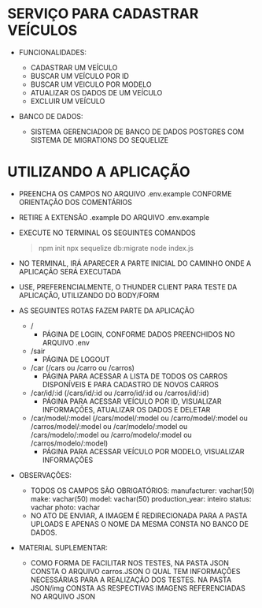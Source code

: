 # SERVIÇO PARA CADASTRAR VEÍCULOS

- FUNCIONALIDADES:
  - CADASTRAR UM VEÍCULO
  - BUSCAR UM VEÍCULO POR ID
  - BUSCAR UM VEICULO POR MODELO
  - ATUALIZAR OS DADOS DE UM VEÍCULO
  - EXCLUIR UM VEÍCULO

- BANCO DE DADOS:
  - SISTEMA GERENCIADOR DE BANCO DE DADOS POSTGRES COM SISTEMA DE MIGRATIONS DO SEQUELIZE

# UTILIZANDO A APLICAÇÃO

- PREENCHA OS CAMPOS NO ARQUIVO .env.example CONFORME ORIENTAÇÃO DOS COMENTÁRIOS
- RETIRE A EXTENSÃO .example DO ARQUIVO .env.example
- EXECUTE NO TERMINAL OS SEGUINTES COMANDOS
  > npm init
  > npx sequelize db:migrate
  > node index.js
- NO TERMINAL, IRÁ APARECER A PARTE INICIAL DO CAMINHO ONDE A APLICAÇÃO SERÁ EXECUTADA
- USE, PREFERENCIALMENTE, O THUNDER CLIENT PARA TESTE DA APLICAÇÃO, UTILIZANDO DO BODY/FORM

- AS SEGUINTES ROTAS FAZEM PARTE DA APLICAÇÃO
  - /
    - PÁGINA DE LOGIN, CONFORME DADOS PREENCHIDOS NO ARQUIVO .env
  - /sair
    - PÁGINA DE LOGOUT
  - /car (/cars ou /carro ou /carros)
    - PÁGINA PARA ACESSAR A LISTA DE TODOS OS CARROS DISPONÍVEIS E PARA CADASTRO DE NOVOS CARROS
  - /car/id/:id (/cars/id/:id ou /carro/id/:id ou /carros/id/:id)
    - PÁGINA PARA ACESSAR VEÍCULO POR ID, VISUALIZAR INFORMAÇÕES, ATUALIZAR OS DADOS E DELETAR
  - /car/model/:model (/cars/model/:model ou /carro/model/:model ou /carros/model/:model ou /car/modelo/:model ou /cars/modelo/:model ou /carro/modelo/:model ou /carros/modelo/:model)
    - PÁGINA PARA ACESSAR VEÍCULO POR MODELO, VISUALIZAR INFORMAÇÕES

- OBSERVAÇÕES:
  - TODOS OS CAMPOS SÃO OBRIGATÓRIOS:
      manufacturer: vachar(50)
      make: vachar(50)
      model: vachar(50)
      production_year: inteiro
      status: vachar
      photo: vachar
  - NO ATO DE ENVIAR, A IMAGEM É REDIRECIONADA PARA A PASTA UPLOADS E APENAS O NOME DA MESMA CONSTA NO BANCO DE DADOS.

- MATERIAL SUPLEMENTAR:
  - COMO FORMA DE FACILITAR NOS TESTES, NA PASTA JSON CONSTA O ARQUIVO carros.JSON O QUAL TEM INFORMAÇÕES NECESSÁRIAS PARA A REALIZAÇÃO DOS TESTES. NA PASTA JSON/img CONSTA AS RESPECTIVAS IMAGENS REFERENCIADAS NO ARQUIVO JSON
